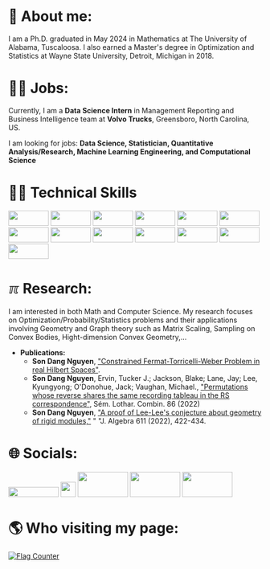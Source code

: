 # 🧐 About me:
I am a Ph.D. graduated in May 2024 in Mathematics at The University of Alabama, Tuscaloosa. I also earned a Master's degree in Optimization and Statistics at Wayne State University, Detroit, Michigan in 2018.

# 👨‍💻 Jobs:
Currently, I am a **Data Science Intern** in Management Reporting and Business Intelligence team at **Volvo Trucks**, Greensboro, North Carolina, US.

I am looking for jobs: **Data Science, Statistician, Quantitative Analysis/Research, Machine Learning Engineering, and Computational Science**

# 🧑‍💻 Technical Skills
<img name="python" src="https://camo.githubusercontent.com/0562f16a4ae7e35dae6087bf8b7805fb7e664a9e7e20ae6d163d94e56b94f32d/68747470733a2f2f696d672e736869656c64732e696f2f62616467652f707974686f6e2d3336373041303f7374796c653d666f722d7468652d6261646765266c6f676f3d707974686f6e266c6f676f436f6c6f723d666664643534" width="80" height="30"> <img name="javascript" src="https://camo.githubusercontent.com/53ec2e58e03ba275d9b3a386abd96a243cf744a1a7121bdf8262fc8ae6ebc335/68747470733a2f2f696d672e736869656c64732e696f2f62616467652f6a6176617363726970742d2532333332333333302e7376673f7374796c653d666f722d7468652d6261646765266c6f676f3d6a617661736372697074266c6f676f436f6c6f723d253233463744463145" width="80" height="30"> <img name="docker" src="https://github.com/nguyendangson/nguyendangson/assets/33495366/e56be1af-9b3d-47ea-91e4-080616e436a5" width="80" height="30"> <img name="html" src="https://camo.githubusercontent.com/5e7e215d9ff3a7c2e96d09232c11b2205565c841d1129dd2185ebd967284121f/68747470733a2f2f696d672e736869656c64732e696f2f62616467652f68746d6c352d2532334533344632362e7376673f7374796c653d666f722d7468652d6261646765266c6f676f3d68746d6c35266c6f676f436f6c6f723d7768697465" width="80" height="30"> <img name="flask" src="https://camo.githubusercontent.com/9ed458fea6ba5324c019bbc32f837fbceaca74f3862454a77d7e94150b97fc48/68747470733a2f2f696d672e736869656c64732e696f2f62616467652f666c61736b2d2532333030302e7376673f7374796c653d666f722d7468652d6261646765266c6f676f3d666c61736b266c6f676f436f6c6f723d7768697465" width="80" height="30"> <img name="streamlit" src="https://github.com/nguyendangson/nguyendangson/assets/33495366/e56be1af-9b3d-47ea-91e4-080616e436a5" width="80" height="30"> <img name="R" src="https://github.com/nguyendangson/nguyendangson/assets/33495366/e56be1af-9b3d-47ea-91e4-080616e436a5" width="80" height="30"> <img name="matlab" src="https://github.com/nguyendangson/nguyendangson/assets/33495366/e56be1af-9b3d-47ea-91e4-080616e436a5" width="80" height="30"> <img name="gamma" src="https://github.com/nguyendangson/nguyendangson/assets/33495366/e56be1af-9b3d-47ea-91e4-080616e436a5" width="80" height="30"> <img name="databrick" src="https://github.com/nguyendangson/nguyendangson/assets/33495366/9f4dda03-37b2-4016-a33f-f1ef89ceef29" width="80" height="30"> <img name="powerbi" src="https://github.com/nguyendangson/nguyendangson/assets/33495366/e56be1af-9b3d-47ea-91e4-080616e436a5" width="80" height="30"> <img name="tableau" src="https://github.com/nguyendangson/nguyendangson/assets/33495366/e56be1af-9b3d-47ea-91e4-080616e436a5" width="80" height="30"> <img name="postman" src="https://camo.githubusercontent.com/8bc77ae2c6ec0a97c7692ec54d53c49d3c4637e9c64ee63f7b45cf14a50e8177/68747470733a2f2f696d672e736869656c64732e696f2f62616467652f506f73746d616e2d4646364333373f7374796c653d666f722d7468652d6261646765266c6f676f3d706f73746d616e266c6f676f436f6c6f723d7768697465" width="80" height="30">

# ℼ Research:
I am interested in both Math and Computer Science. My research focuses on Optimization/Probability/Statistics problems and their applications involving Geometry and Graph theory such as Matrix Scaling, Sampling on Convex Bodies, Hight-dimension Convex Geometry,...

- **Publications:**
  - **Son Dang Nguyen**, [\"Constrained Fermat-Torricelli-Weber Problem in real Hilbert Spaces\"](https://arxiv.org/pdf/1806.04296.pdf).
  - **Son Dang Nguyen**, Ervin, Tucker J.; Jackson, Blake; Lane, Jay; Lee, Kyungyong; O'Donohue, Jack; Vaughan, Michael., [\"Permutations whose reverse shares the same recording tableau in the RS correspondence\"](https://www.mat.univie.ac.at/~slc/wpapers/s86jackson.pdf), Sém. Lothar. Combin. 86 (2022)
  - **Son Dang Nguyen**, [\"A proof of Lee-Lee's conjecture about geometry of rigid modules,\"](https://id.elsevier.com/as/authorization.oauth2?platSite=SD%2Fscience&scope=openid%20email%20profile%20els_auth_info%20els_idp_info%20els_idp_analytics_attrs%20els_sa_discover%20urn%3Acom%3Aelsevier%3Aidp%3Apolicy%3Aproduct%3Ainst_assoc&response_type=code&redirect_uri=https%3A%2F%2Fwww.sciencedirect.com%2Fuser%2Fidentity%2Flanding&authType=SINGLE_SIGN_IN&prompt=login&client_id=SDFE-v3&state=retryCounter%3D0%26csrfToken%3Dcab0d417-ad7d-4f7d-85af-40abe8472ce8%26idpPolicy%3Durn%253Acom%253Aelsevier%253Aidp%253Apolicy%253Aproduct%253Ainst_assoc%26returnUrl%3D%252Fscience%252Farticle%252Fabs%252Fpii%252FS0021869322004045%26prompt%3Dlogin%26cid%3Darp-3a4a63a7-8670-47dd-9b94-0c02e11738d6) " "J. Algebra 611 (2022), 422-434.

# 🌐 Socials:
[<img src="https://github.com/nguyendangson/nguyendangson/assets/33495366/cbb69cd4-ebca-45f7-a861-4dbb84da394d" width="100" height="20">](https://www.linkedin.com/in/son-nguyen-ph-d-023885124/)
[<img src="https://github.com/nguyendangson/nguyendangson/assets/33495366/27d743ec-c525-403a-a400-9d811e21134b" width="30" height="30">](https://www.researchgate.net/profile/Son-Nguyen-8)
[<img src="https://github.com/nguyendangson/nguyendangson/assets/33495366/15b82a13-5446-4dc8-917d-d97cff27e3a5" width="100" height="50">](https://scholar.google.com/citations?user=LABRWj0AAAAJ&hl=en)
[<img src="https://github.com/nguyendangson/nguyendangson/assets/33495366/4a545fd1-335b-442d-bf91-4ea48f6f6f29" width="100" height="50">](https://stackoverflow.com/users/9231101/nguyen-dang-son )
[<img src="https://github.com/nguyendangson/nguyendangson/assets/33495366/4a545fd1-335b-442d-bf91-4ea48f6f6f29" width="100" height="50">](https://stackoverflow.com/users/19303596/son-nguyen)

# 🌎 Who visiting my page:
<a href="https://info.flagcounter.com/xaga"><img src="https://s01.flagcounter.com/count2/xaga/bg_FFFFFF/txt_000000/border_CCCCCC/columns_3/maxflags_20/viewers_0/labels_1/pageviews_1/flags_0/percent_0/" alt="Flag Counter" border="0"></a>


